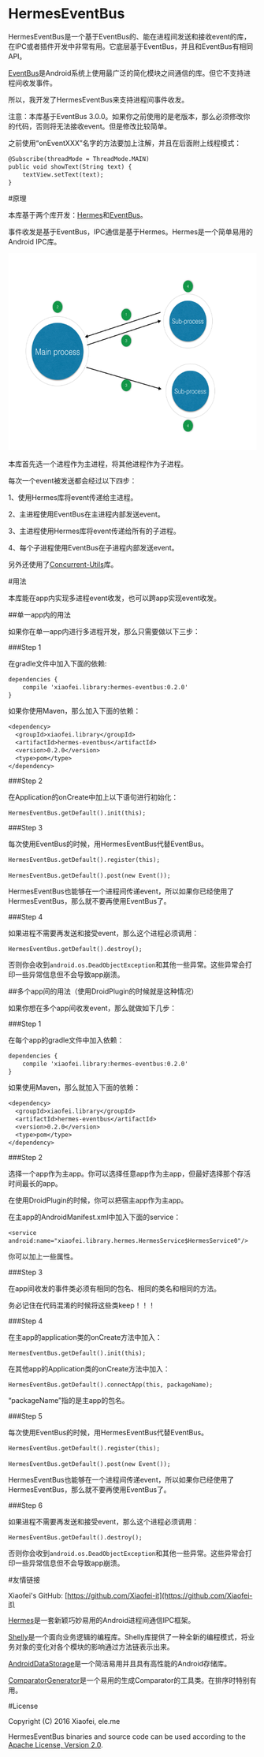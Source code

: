 # HermesEventBus

HermesEventBus是一个基于EventBus的、能在进程间发送和接收event的库，在IPC或者插件开发中非常有用。它底层基于EventBus，并且和EventBus有相同API。

[EventBus](https://github.com/greenrobot/EventBus)是Android系统上使用最广泛的简化模块之间通信的库。但它不支持进程间收发事件。

所以，我开发了HermesEventBus来支持进程间事件收发。

注意：本库基于EventBus 3.0.0。如果你之前使用的是老版本，那么必须修改你的代码，否则将无法接收event。但是修改比较简单。

之前使用“onEventXXX”名字的方法要加上注解，并且在后面附上线程模式：

```
@Subscribe(threadMode = ThreadMode.MAIN)
public void showText(String text) {
    textView.setText(text);
}
```

#原理

本库基于两个库开发：[Hermes](https://github.com/Xiaofei-it/Hermes)和[EventBus](https://github.com/greenrobot/EventBus)。

事件收发是基于EventBus，IPC通信是基于Hermes。Hermes是一个简单易用的Android IPC库。

<img src="doc/figure.png" width="600" height="400"/>

本库首先选一个进程作为主进程，将其他进程作为子进程。

每次一个event被发送都会经过以下四步：

1、使用Hermes库将event传递给主进程。

2、主进程使用EventBus在主进程内部发送event。

3、主进程使用Hermes库将event传递给所有的子进程。

4、每个子进程使用EventBus在子进程内部发送event。

另外还使用了[Concurrent-Utils](https://github.com/Xiaofei-it/Concurrent-Utils)库。

#用法

本库能在app内实现多进程event收发，也可以跨app实现event收发。

##单一app内的用法

如果你在单一app内进行多进程开发，那么只需要做以下三步：

###Step 1

在gradle文件中加入下面的依赖:

```
dependencies {
    compile 'xiaofei.library:hermes-eventbus:0.2.0'
}
```

如果你使用Maven，那么加入下面的依赖：

```
<dependency>
  <groupId>xiaofei.library</groupId>
  <artifactId>hermes-eventbus</artifactId>
  <version>0.2.0</version>
  <type>pom</type>
</dependency>
```

###Step 2

在Application的onCreate中加上以下语句进行初始化：

```
HermesEventBus.getDefault().init(this);
```

###Step 3

每次使用EventBus的时候，用HermesEventBus代替EventBus。

```
HermesEventBus.getDefault().register(this);

HermesEventBus.getDefault().post(new Event());
```

HermesEventBus也能够在一个进程间传递event，所以如果你已经使用了HermesEventBus，那么就不要再使用EventBus了。


###Step 4

如果进程不需要再发送和接受event，那么这个进程必须调用：

```
HermesEventBus.getDefault().destroy();
```

否则你会收到`android.os.DeadObjectException`和其他一些异常。这些异常会打印一些异常信息但不会导致app崩溃。

##多个app间的用法（使用DroidPlugin的时候就是这种情况）

如果你想在多个app间收发event，那么就做如下几步：

###Step 1

在每个app的gradle文件中加入依赖：

```
dependencies {
    compile 'xiaofei.library:hermes-eventbus:0.2.0'
}
```

如果使用Maven，那么就加入下面的依赖：

```
<dependency>
  <groupId>xiaofei.library</groupId>
  <artifactId>hermes-eventbus</artifactId>
  <version>0.2.0</version>
  <type>pom</type>
</dependency>
```

###Step 2

选择一个app作为主app。你可以选择任意app作为主app，但最好选择那个存活时间最长的app。

在使用DroidPlugin的时候，你可以把宿主app作为主app。

在主app的AndroidManifest.xml中加入下面的service：

```
<service android:name="xiaofei.library.hermes.HermesService$HermesService0"/>
```

你可以加上一些属性。

###Step 3

在app间收发的事件类必须有相同的包名、相同的类名和相同的方法。

务必记住在代码混淆的时候将这些类keep！！！

###Step 4

在主app的application类的onCreate方法中加入：

```
HermesEventBus.getDefault().init(this);
```

在其他app的Application类的onCreate方法中加入：

```
HermesEventBus.getDefault().connectApp(this, packageName);
```

“packageName”指的是主app的包名。

###Step 5

每次使用EventBus的时候，用HermesEventBus代替EventBus。

```
HermesEventBus.getDefault().register(this);

HermesEventBus.getDefault().post(new Event());
```

HermesEventBus也能够在一个进程间传递event，所以如果你已经使用了HermesEventBus，那么就不要再使用EventBus了。

###Step 6

如果进程不需要再发送和接受event，那么这个进程必须调用：

```
HermesEventBus.getDefault().destroy();
```

否则你会收到`android.os.DeadObjectException`和其他一些异常。这些异常会打印一些异常信息但不会导致app崩溃。

#友情链接

Xiaofei's GitHub: [https://github.com/Xiaofei-it](https://github.com/Xiaofei-it)

[Hermes](https://github.com/Xiaofei-it/Hermes)是一套新颖巧妙易用的Android进程间通信IPC框架。

[Shelly](https://github.com/Xiaofei-it/Shelly)是一个面向业务逻辑的编程库。Shelly库提供了一种全新的编程模式，将业务对象的变化对各个模块的影响通过方法链表示出来。

[AndroidDataStorage](https://github.com/Xiaofei-it/AndroidDataStorage)是一个简洁易用并且具有高性能的Android存储库。

[ComparatorGenerator](https://github.com/Xiaofei-it/ComparatorGenerator)是一个易用的生成Comparator的工具类。在排序时特别有用。

#License

Copyright (C) 2016 Xiaofei, ele.me

HermesEventBus binaries and source code can be used according to the [Apache License, Version 2.0](http://www.apache.org/licenses/LICENSE-2.0.html).
